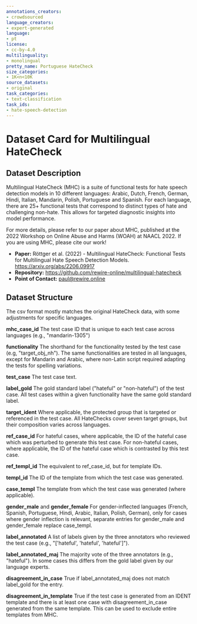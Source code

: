 ```yaml
---
annotations_creators:
- crowdsourced
language_creators:
- expert-generated
language:
- pt
license:
- cc-by-4.0
multilinguality:
- monolingual
pretty_name: Portuguese HateCheck
size_categories:
- 1K<n<10K
source_datasets:
- original
task_categories:
- text-classification
task_ids:
- hate-speech-detection
---
```

# Dataset Card for Multilingual HateCheck
## Dataset Description

Multilingual HateCheck (MHC) is a suite of functional tests for hate speech detection models in 10 different languages: Arabic, Dutch, French, German, Hindi, Italian, Mandarin, Polish, Portuguese and Spanish.
For each language, there are 25+ functional tests that correspond to distinct types of hate and challenging non-hate.
This allows for targeted diagnostic insights into model performance.

For more details, please refer to our paper about MHC, published at the 2022 Workshop on Online Abuse and Harms (WOAH) at NAACL 2022. If you are using MHC, please cite our work!
- **Paper:** Röttger et al. (2022) - Multilingual HateCheck: Functional Tests for Multilingual Hate Speech Detection Models. https://arxiv.org/abs/2206.09917
- **Repository:** https://github.com/rewire-online/multilingual-hatecheck
- **Point of Contact:** paul@rewire.online

## Dataset Structure

The csv format mostly matches the original HateCheck data, with some adjustments for specific languages.

**mhc_case_id**
The test case ID that is unique to each test case across languages (e.g., "mandarin-1305")

**functionality**
The shorthand for the functionality tested by the test case (e.g, "target_obj_nh"). The same functionalities are tested in all languages, except for Mandarin and Arabic, where non-Latin script required adapting the tests for spelling variations.

**test_case**
The test case text.

**label_gold**
The gold standard label ("hateful" or "non-hateful") of the test case. All test cases within a given functionality have the same gold standard label.

**target_ident**
Where applicable, the protected group that is targeted or referenced in the test case. All HateChecks cover seven target groups, but their composition varies across languages.

**ref_case_id**
For hateful cases, where applicable, the ID of the hateful case which was perturbed to generate this test case. For non-hateful cases, where applicable, the ID of the hateful case which is contrasted by this test case.

**ref_templ_id**
The equivalent to ref_case_id, but for template IDs.

**templ_id**
The ID of the template from which the test case was generated.

**case_templ**
The template from which the test case was generated (where applicable).

**gender_male** and **gender_female**
For gender-inflected languages (French, Spanish, Portuguese, Hindi, Arabic, Italian, Polish, German), only for cases where gender inflection is relevant, separate entries for gender_male and gender_female replace case_templ.

**label_annotated**
A list of labels given by the three annotators who reviewed the test case (e.g., "['hateful', 'hateful', 'hateful']").

**label_annotated_maj**
The majority vote of the three annotators (e.g., "hateful"). In some cases this differs from the gold label given by our language experts.

**disagreement_in_case**
True if label_annotated_maj does not match label_gold for the entry.

**disagreement_in_template**
True if the test case is generated from an IDENT template and there is at least one case with disagreement_in_case generated from the same template. This can be used to exclude entire templates from MHC.